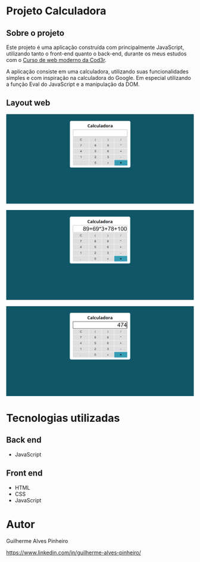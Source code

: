 # Projeto Calculadora

## Sobre o projeto

Este projeto é uma aplicação construída com principalmente JavaScript, utilizando tanto o front-end quanto o back-end, durante os meus estudos com o [Curso de web moderno da Cod3r](https://www.udemy.com/course/curso-web/ "Link do curso JS e TS").

A aplicação consiste em uma calculadora, utilizando suas funcionalidades simples e com inspiração na calculadora do Google. Em especial utilizando a função Eval do JavaScript e a manipulação da DOM.

## Layout web
![Web 1](/assets/img/main.PNG)

![Web 2](/assets/img/conta.PNG)

![Web 3](/assets/img/resultado.PNG)

# Tecnologias utilizadas
## Back end
- JavaScript

## Front end
- HTML
- CSS
- JavaScript

# Autor

Guilherme Alves Pinheiro

https://www.linkedin.com/in/guilherme-alves-pinheiro/

